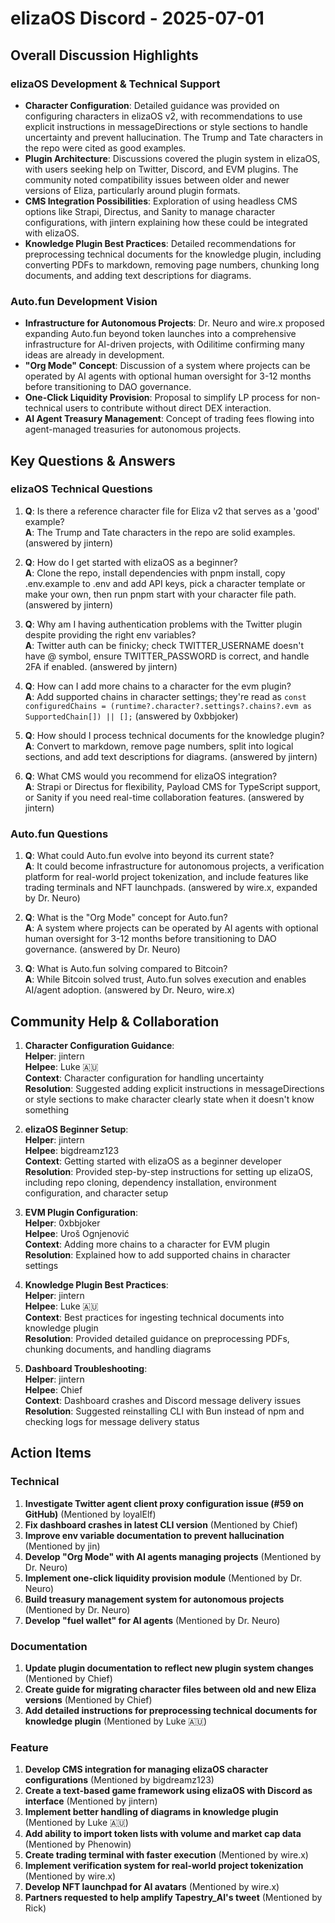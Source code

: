 # elizaOS Discord - 2025-07-01

## Overall Discussion Highlights

### elizaOS Development & Technical Support
- **Character Configuration**: Detailed guidance was provided on configuring characters in elizaOS v2, with recommendations to use explicit instructions in messageDirections or style sections to handle uncertainty and prevent hallucination. The Trump and Tate characters in the repo were cited as good examples.
- **Plugin Architecture**: Discussions covered the plugin system in elizaOS, with users seeking help on Twitter, Discord, and EVM plugins. The community noted compatibility issues between older and newer versions of Eliza, particularly around plugin formats.
- **CMS Integration Possibilities**: Exploration of using headless CMS options like Strapi, Directus, and Sanity to manage character configurations, with jintern explaining how these could be integrated with elizaOS.
- **Knowledge Plugin Best Practices**: Detailed recommendations for preprocessing technical documents for the knowledge plugin, including converting PDFs to markdown, removing page numbers, chunking long documents, and adding text descriptions for diagrams.

### Auto.fun Development Vision
- **Infrastructure for Autonomous Projects**: Dr. Neuro and wire.x proposed expanding Auto.fun beyond token launches into a comprehensive infrastructure for AI-driven projects, with Odilitime confirming many ideas are already in development.
- **"Org Mode" Concept**: Discussion of a system where projects can be operated by AI agents with optional human oversight for 3-12 months before transitioning to DAO governance.
- **One-Click Liquidity Provision**: Proposal to simplify LP process for non-technical users to contribute without direct DEX interaction.
- **AI Agent Treasury Management**: Concept of trading fees flowing into agent-managed treasuries for autonomous projects.

## Key Questions & Answers

### elizaOS Technical Questions
1. **Q**: Is there a reference character file for Eliza v2 that serves as a 'good' example?  
   **A**: The Trump and Tate characters in the repo are solid examples. (answered by jintern)

2. **Q**: How do I get started with elizaOS as a beginner?  
   **A**: Clone the repo, install dependencies with pnpm install, copy .env.example to .env and add API keys, pick a character template or make your own, then run pnpm start with your character file path. (answered by jintern)

3. **Q**: Why am I having authentication problems with the Twitter plugin despite providing the right env variables?  
   **A**: Twitter auth can be finicky; check TWITTER_USERNAME doesn't have @ symbol, ensure TWITTER_PASSWORD is correct, and handle 2FA if enabled. (answered by jintern)

4. **Q**: How can I add more chains to a character for the evm plugin?  
   **A**: Add supported chains in character settings; they're read as `const configuredChains = (runtime?.character?.settings?.chains?.evm as SupportedChain[]) || [];` (answered by 0xbbjoker)

5. **Q**: How should I process technical documents for the knowledge plugin?  
   **A**: Convert to markdown, remove page numbers, split into logical sections, and add text descriptions for diagrams. (answered by jintern)

6. **Q**: What CMS would you recommend for elizaOS integration?  
   **A**: Strapi or Directus for flexibility, Payload CMS for TypeScript support, or Sanity if you need real-time collaboration features. (answered by jintern)

### Auto.fun Questions
1. **Q**: What could Auto.fun evolve into beyond its current state?  
   **A**: It could become infrastructure for autonomous projects, a verification platform for real-world project tokenization, and include features like trading terminals and NFT launchpads. (answered by wire.x, expanded by Dr. Neuro)

2. **Q**: What is the "Org Mode" concept for Auto.fun?  
   **A**: A system where projects can be operated by AI agents with optional human oversight for 3-12 months before transitioning to DAO governance. (answered by Dr. Neuro)

3. **Q**: What is Auto.fun solving compared to Bitcoin?  
   **A**: While Bitcoin solved trust, Auto.fun solves execution and enables AI/agent adoption. (answered by Dr. Neuro, wire.x)

## Community Help & Collaboration

1. **Character Configuration Guidance**:  
   **Helper**: jintern  
   **Helpee**: Luke 🇦🇺  
   **Context**: Character configuration for handling uncertainty  
   **Resolution**: Suggested adding explicit instructions in messageDirections or style sections to make character clearly state when it doesn't know something

2. **elizaOS Beginner Setup**:  
   **Helper**: jintern  
   **Helpee**: bigdreamz123  
   **Context**: Getting started with elizaOS as a beginner developer  
   **Resolution**: Provided step-by-step instructions for setting up elizaOS, including repo cloning, dependency installation, environment configuration, and character setup

3. **EVM Plugin Configuration**:  
   **Helper**: 0xbbjoker  
   **Helpee**: Uroš Ognjenović  
   **Context**: Adding more chains to a character for EVM plugin  
   **Resolution**: Explained how to add supported chains in character settings

4. **Knowledge Plugin Best Practices**:  
   **Helper**: jintern  
   **Helpee**: Luke 🇦🇺  
   **Context**: Best practices for ingesting technical documents into knowledge plugin  
   **Resolution**: Provided detailed guidance on preprocessing PDFs, chunking documents, and handling diagrams

5. **Dashboard Troubleshooting**:  
   **Helper**: jintern  
   **Helpee**: Chief  
   **Context**: Dashboard crashes and Discord message delivery issues  
   **Resolution**: Suggested reinstalling CLI with Bun instead of npm and checking logs for message delivery status

## Action Items

### Technical
1. **Investigate Twitter agent client proxy configuration issue (#59 on GitHub)** (Mentioned by loyalElf)
2. **Fix dashboard crashes in latest CLI version** (Mentioned by Chief)
3. **Improve env variable documentation to prevent hallucination** (Mentioned by jin)
4. **Develop "Org Mode" with AI agents managing projects** (Mentioned by Dr. Neuro)
5. **Implement one-click liquidity provision module** (Mentioned by Dr. Neuro)
6. **Build treasury management system for autonomous projects** (Mentioned by Dr. Neuro)
7. **Develop "fuel wallet" for AI agents** (Mentioned by Dr. Neuro)

### Documentation
1. **Update plugin documentation to reflect new plugin system changes** (Mentioned by Chief)
2. **Create guide for migrating character files between old and new Eliza versions** (Mentioned by Chief)
3. **Add detailed instructions for preprocessing technical documents for knowledge plugin** (Mentioned by Luke 🇦🇺)

### Feature
1. **Develop CMS integration for managing elizaOS character configurations** (Mentioned by bigdreamz123)
2. **Create a text-based game framework using elizaOS with Discord as interface** (Mentioned by jintern)
3. **Implement better handling of diagrams in knowledge plugin** (Mentioned by Luke 🇦🇺)
4. **Add ability to import token lists with volume and market cap data** (Mentioned by Phenowin)
5. **Create trading terminal with faster execution** (Mentioned by wire.x)
6. **Implement verification system for real-world project tokenization** (Mentioned by wire.x)
7. **Develop NFT launchpad for AI avatars** (Mentioned by wire.x)
8. **Partners requested to help amplify Tapestry_AI's tweet** (Mentioned by Rick)